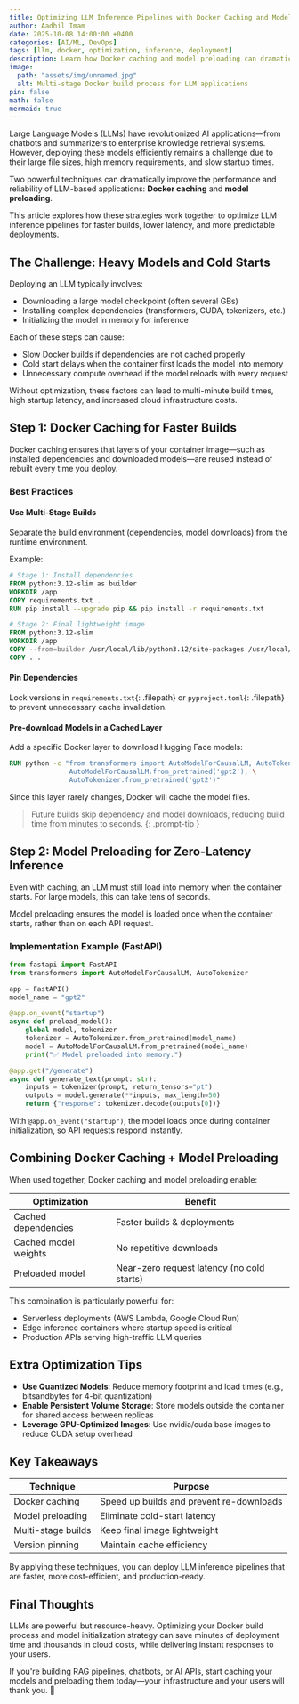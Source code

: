 ```yaml
---
title: Optimizing LLM Inference Pipelines with Docker Caching and Model Preloading
author: Aadhil Imam
date: 2025-10-08 14:00:00 +0400
categories: [AI/ML, DevOps]
tags: [llm, docker, optimization, inference, deployment]
description: Learn how Docker caching and model preloading can dramatically improve the performance and reliability of LLM-based applications.
image:
  path: "assets/img/unnamed.jpg"
  alt: Multi-stage Docker build process for LLM applications
pin: false
math: false
mermaid: true
---
```


Large Language Models (LLMs) have revolutionized AI applications—from chatbots and summarizers to enterprise knowledge retrieval systems. However, deploying these models efficiently remains a challenge due to their large file sizes, high memory requirements, and slow startup times.

Two powerful techniques can dramatically improve the performance and reliability of LLM-based applications: **Docker caching** and **model preloading**.

This article explores how these strategies work together to optimize LLM inference pipelines for faster builds, lower latency, and more predictable deployments.

## The Challenge: Heavy Models and Cold Starts

Deploying an LLM typically involves:

- Downloading a large model checkpoint (often several GBs)
- Installing complex dependencies (transformers, CUDA, tokenizers, etc.)
- Initializing the model in memory for inference

Each of these steps can cause:

- Slow Docker builds if dependencies are not cached properly
- Cold start delays when the container first loads the model into memory
- Unnecessary compute overhead if the model reloads with every request

Without optimization, these factors can lead to multi-minute build times, high startup latency, and increased cloud infrastructure costs.

## Step 1: Docker Caching for Faster Builds

Docker caching ensures that layers of your container image—such as installed dependencies and downloaded models—are reused instead of rebuilt every time you deploy.

### Best Practices

#### Use Multi-Stage Builds

Separate the build environment (dependencies, model downloads) from the runtime environment.

Example:

```dockerfile
# Stage 1: Install dependencies
FROM python:3.12-slim as builder
WORKDIR /app
COPY requirements.txt .
RUN pip install --upgrade pip && pip install -r requirements.txt

# Stage 2: Final lightweight image
FROM python:3.12-slim
WORKDIR /app
COPY --from=builder /usr/local/lib/python3.12/site-packages /usr/local/lib/python3.12/site-packages
COPY . .
```

#### Pin Dependencies

Lock versions in `requirements.txt`{: .filepath} or `pyproject.toml`{: .filepath} to prevent unnecessary cache invalidation.

#### Pre-download Models in a Cached Layer

Add a specific Docker layer to download Hugging Face models:

```dockerfile
RUN python -c "from transformers import AutoModelForCausalLM, AutoTokenizer; \
               AutoModelForCausalLM.from_pretrained('gpt2'); \
               AutoTokenizer.from_pretrained('gpt2')"
```

Since this layer rarely changes, Docker will cache the model files.

> Future builds skip dependency and model downloads, reducing build time from minutes to seconds.
{: .prompt-tip }

## Step 2: Model Preloading for Zero-Latency Inference

Even with caching, an LLM must still load into memory when the container starts. For large models, this can take tens of seconds.

Model preloading ensures the model is loaded once when the container starts, rather than on each API request.

### Implementation Example (FastAPI)

```python
from fastapi import FastAPI
from transformers import AutoModelForCausalLM, AutoTokenizer

app = FastAPI()
model_name = "gpt2"

@app.on_event("startup")
async def preload_model():
    global model, tokenizer
    tokenizer = AutoTokenizer.from_pretrained(model_name)
    model = AutoModelForCausalLM.from_pretrained(model_name)
    print("✅ Model preloaded into memory.")

@app.get("/generate")
async def generate_text(prompt: str):
    inputs = tokenizer(prompt, return_tensors="pt")
    outputs = model.generate(**inputs, max_length=50)
    return {"response": tokenizer.decode(outputs[0])}
```

With `@app.on_event("startup")`, the model loads once during container initialization, so API requests respond instantly.

## Combining Docker Caching + Model Preloading

When used together, Docker caching and model preloading enable:

| Optimization | Benefit |
|--------------|---------|
| Cached dependencies | Faster builds & deployments |
| Cached model weights | No repetitive downloads |
| Preloaded model | Near-zero request latency (no cold starts) |

This combination is particularly powerful for:

- Serverless deployments (AWS Lambda, Google Cloud Run)
- Edge inference containers where startup speed is critical
- Production APIs serving high-traffic LLM queries

## Extra Optimization Tips

- **Use Quantized Models**: Reduce memory footprint and load times (e.g., bitsandbytes for 4-bit quantization)
- **Enable Persistent Volume Storage**: Store models outside the container for shared access between replicas
- **Leverage GPU-Optimized Images**: Use nvidia/cuda base images to reduce CUDA setup overhead

## Key Takeaways

| Technique | Purpose |
|-----------|---------|
| Docker caching | Speed up builds and prevent re-downloads |
| Model preloading | Eliminate cold-start latency |
| Multi-stage builds | Keep final image lightweight |
| Version pinning | Maintain cache efficiency |

By applying these techniques, you can deploy LLM inference pipelines that are faster, more cost-efficient, and production-ready.

## Final Thoughts

LLMs are powerful but resource-heavy. Optimizing your Docker build process and model initialization strategy can save minutes of deployment time and thousands in cloud costs, while delivering instant responses to your users.

If you're building RAG pipelines, chatbots, or AI APIs, start caching your models and preloading them today—your infrastructure and your users will thank you. 🚀
